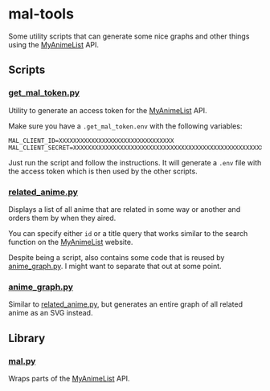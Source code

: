 # mal-tools

Some utility scripts that can generate some nice graphs and other things using the [MyAnimeList](https://myanimelist.net) API.

## Scripts

### [get_mal_token.py](get_mal_token.py)

Utility to generate an access token for the [MyAnimeList](https://myanimelist.net) API.

Make sure you have a `.get_mal_token.env` with the following variables:

```
MAL_CLIENT_ID=XXXXXXXXXXXXXXXXXXXXXXXXXXXXXXXX
MAL_CLIENT_SECRET=XXXXXXXXXXXXXXXXXXXXXXXXXXXXXXXXXXXXXXXXXXXXXXXXXXXXXXXXXXXXXXXX
```

Just run the script and follow the instructions. It will generate a `.env` file with the access token which is then used by the other scripts.

### [related_anime.py](related_anime.py)

Displays a list of all anime that are related in some way or another and orders them by when they aired.

You can specify either `id` or a title query that works similar to the search function on the [MyAnimeList](https://myanimelist.net) website.

Despite being a script, also contains some code that is reused by [anime_graph.py](anime_graph.py). I might want to separate that out at some point.

### [anime_graph.py](anime_graph.py)

Similar to [related_anime.py](related_anime.py), but generates an entire graph of all related anime as an SVG instead.

## Library

### [mal.py](mal.py)

Wraps parts of the [MyAnimeList](https://myanimelist.net) API.
